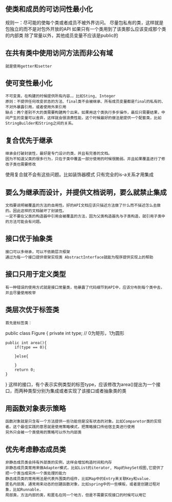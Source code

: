 ## 使类和成员的可访问性最小化
   规则一：尽可能的使每个类或者成员不被外界访问。
尽量包私有的类，这样就是包独立的而不是对包外开放的API
如果只有一个类用到了该类那么应该变成那个类的内部类
除了常量以外，其他成员变量不应该是public的
## 在共有类中使用访问方法而非公有域
    就是使用getter和setter

## 使可变性最小化
    不可变类，在构建的时候提供所有内容，，比如Sting, Integer
    原则：不提供任何改变状态的方法、final类不会被继承、所有成员变量都是final的私有的、不对外暴露引用，或者使用外来引用
    缺点：两个差别不大的类需要构建两个出来。如果用这个类执行多步操作，最后只需要结果，中间产生的变量可以舍弃，这样就会很浪费性能，这个时候最好的做法是提供一个配套类，比如StringBuilder和String之间的关系。

## 复合优先于继承
    继承会打破封装性，最好是专门设计的类，并且有完善的文档。
    因为不知道父类的很多行为，只在子类中覆盖一部分使用的时候很脆弱。并且如果覆盖进行了修改子类也需要修改
   使用复合就不会有这些问题。比如装饰器模式
   只有完全的is-a关系才用集成

## 要么为继承而设计，并提供文档说明，要么就禁止集成
    文档要说明被覆盖的方法的自用性。好的API文档应该只描述方法做了什么而不描述怎么去做的。因此这样的文档破坏了封装性。
    一定不要在父类的构造器中引用会被覆盖的方法，因为父类构造器先与子类构造，就引用子类中的方法可能会有问题。
    
## 接口优于抽象类
    接口可以多继承，可以不依赖层次框架
    通过为每一个接口提供骨架实现类 AbstractInterface就能为程序提供实现上的帮助

## 接口只用于定义类型
    有一种错误的使用方式就是接口常量类，他暴露了代码细节到API中，应该分布到每个类中去，并且尽量使用枚举

## 类层次优于标签类
    首先是标签类：
public class Figure {
	private int type;		// 0为矩形，1为圆形
	
	public int area(){
		if(type == 0){
			
		}else{
			
		}
		return 0;
	}
}
这样的接口，有个表示实例类型的标签type，应该修改为area()提出为一个接口，而两种类型分别为集成或者实现了该接口或者抽象类的类

## 用函数对象表示策略
    函数对象就是只含有一个方法提供一些功能但是没有状态的对象。比如Comparetor类的实现者。这个最佳实践的意思就是使用策略模式，把策略接口传给宿主类进行使用    
    另外只会被一个类使用的策略可以作为内部类
## 优先考虑静态成员类
    非静态成员类会持有外部类的实例，这样会增加构造时间和内存
    非静态成员类常用来做Adapter模式，比如List的iterator, Map的keySet视图,它提供了把一个类当成另外一个类处理的能力
    静态成员类的常用用法是代表外围类的组件，比如Map中的Entry来关联Key和value.
    匿名内部类，通常用来动态的创建函数对象，比如spring中的一些模板，或者是创建过程对象，比如Runnable.
    局部类，方法内部的类，和匿名在同一个地方，但是不需要实现接口的时候可以用它

